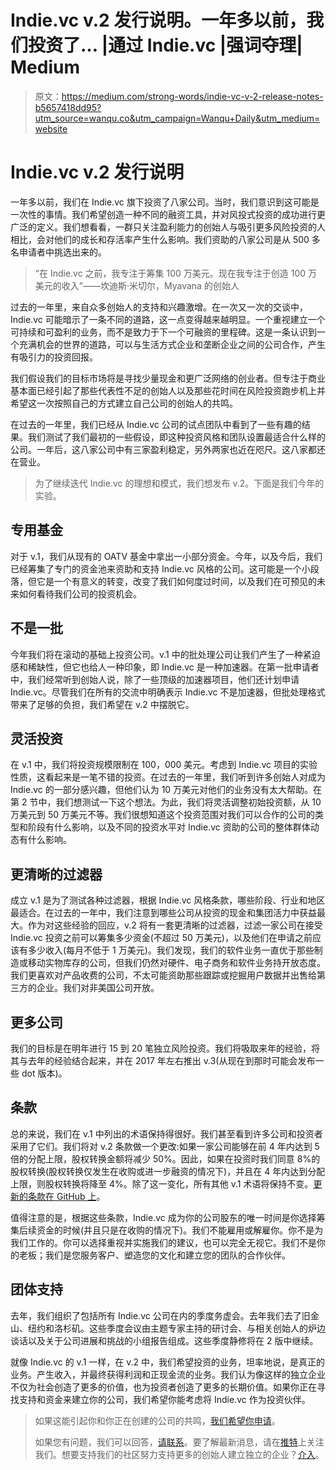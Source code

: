 # Indie.vc v.2 发行说明。一年多以前，我们投资了… |通过 Indie.vc |强词夺理| Medium

> 原文：<https://medium.com/strong-words/indie-vc-v-2-release-notes-b5657418dd95?utm_source=wanqu.co&utm_campaign=Wanqu+Daily&utm_medium=website>

# Indie.vc v.2 发行说明

一年多以前，我们在 Indie.vc 旗下投资了八家公司。当时，我们意识到这可能是一次性的事情。我们希望创造一种不同的融资工具，并对风投式投资的成功进行更广泛的定义。我们想看看，一群只关注盈利能力的创始人与吸引更多风险投资的人相比，会对他们的成长和存活率产生什么影响。我们资助的八家公司是从 500 多名申请者中挑选出来的。

> “在 Indie.vc 之前，我专注于筹集 100 万美元。现在我专注于创造 100 万美元的收入”——坎迪斯·米切尔，Myavana 的创始人

过去的一年里，来自众多创始人的支持和兴趣激增。在一次又一次的交谈中，Indie.vc 可能暗示了一条不同的道路，这一点变得越来越明显。一个重视建立一个可持续和可盈利的业务，而不是致力于下一个可融资的里程碑。这是一条认识到一个充满机会的世界的道路，可以与生活方式企业和垄断企业之间的公司合作，产生有吸引力的投资回报。

我们假设我们的目标市场将是寻找少量现金和更广泛网络的创业者。但专注于商业基本面已经引起了那些代表性不足的创始人以及那些花时间在风险投资跑步机上并希望这一次按照自己的方式建立自己公司的创始人的共鸣。

在过去的一年里，我们已经从 Indie.vc 公司的试点团队中看到了一些有趣的结果。我们测试了我们最初的一些假设，即这种投资风格和团队设置最适合什么样的公司。一年后，这八家公司中有三家盈利稳定，另外两家也近在咫尺。这八家都还在营业。

> 为了继续迭代 Indie.vc 的理想和模式，我们想发布 v.2。下面是我们今年的实验。

## 专用基金

对于 v.1，我们从现有的 OATV 基金中拿出一小部分资金。今年，以及今后，我们已经筹集了专门的资金池来资助和支持 Indie.vc 风格的公司。这可能是一个小段落，但它是一个有意义的转变，改变了我们如何度过时间，以及我们在可预见的未来如何看待我们公司的投资机会。

## 不是一批

今年我们将在滚动的基础上投资公司。v.1 中的批处理公司让我们产生了一种紧迫感和稀缺性，但它也给人一种印象，即 Indie.vc 是一种加速器。在第一批申请者中，我们经常听到创始人说，除了一些顶级的加速器项目，他们还计划申请 Indie.vc。尽管我们在所有的交流中明确表示 Indie.vc 不是加速器，但批处理格式带来了足够的负担，我们希望在 v.2 中摆脱它。

## 灵活投资

在 v.1 中，我们将投资规模限制在 100，000 美元。考虑到 Indie.vc 项目的实验性质，这看起来是一笔不错的投资。在过去的一年里，我们听到许多创始人对成为 Indie.vc 的一部分感兴趣，但他们认为 10 万美元对他们的业务没有太大帮助。在第 2 节中，我们想测试一下这个想法。为此，我们将灵活调整初始投资额，从 10 万美元到 50 万美元不等。我们很想知道这个投资范围对我们可以合作的公司的类型和阶段有什么影响，以及不同的投资水平对 Indie.vc 资助的公司的整体群体动态有什么影响。

## 更清晰的过滤器

成立 v.1 是为了测试各种过滤器，根据 Indie.vc 风格条款，哪些阶段、行业和地区最适合。在过去的一年中，我们注意到哪些公司从投资的现金和集团活力中获益最大。作为对这些经验的回应，v.2 将有一套更清晰的过滤器，过滤一家公司在接受 Indie.vc 投资之前可以筹集多少资金(不超过 50 万美元)，以及他们在申请之前应该有多少收入(每月不低于 1 万美元)。我们发现，我们的软件业务一直优于那些制造或移动实物库存的公司，但我们仍然对硬件、电子商务和软件业务持开放态度。我们更喜欢对产品收费的公司，不太可能资助那些跟踪或挖掘用户数据并出售给第三方的企业。我们对非美国公司开放。

## 更多公司

我们的目标是在明年进行 15 到 20 笔独立风险投资。我们将吸取来年的经验，将其与去年的经验结合起来，并在 2017 年左右推出 v.3(从现在到那时可能会发布一些 dot 版本)。

## 条款

总的来说，我们在 v.1 中列出的术语保持得很好。我们甚至看到许多公司和投资者采用了它们。我们将对 v.2 条款做一个更改:如果一家公司能够在前 4 年内达到 5 倍的分配上限，股权转换金额将减少 50%。因此，如果在投资时我们同意 8%的股权转换(股权转换仅发生在收购或进一步融资的情况下)，并且在 4 年内达到分配上限，则股权转换将降至 4%。除了这一变化，所有其他 v.1 术语将保持不变。[更新的条款在 GitHub 上](https://github.com/indievc/indievc)。

值得注意的是，根据这些条款，Indie.vc 成为你的公司股东的唯一时间是你选择筹集后续资金的时候(并且只是在收购的情况下)。我们不能雇用或解雇你。你不是为我们工作的。你可以选择重视并实施我们的建议，也可以完全无视它。我们不是你的老板；我们是您服务客户、塑造您的文化和建立您的团队的合作伙伴。

## 团体支持

去年，我们组织了包括所有 Indie.vc 公司在内的季度务虚会。去年我们去了旧金山、纽约和洛杉矶。这些季度会议由主题专家主持的研讨会、与相关创始人的炉边谈话以及关于公司进展和挑战的小组报告组成。这些季度静修将在 2 版中继续。

就像 Indie.vc 的 v.1 一样，在 v.2 中，我们希望投资的业务，坦率地说，是真正的业务。产生收入，并最终获得利润和正现金流的业务。我们认为像这样的独立企业不仅为社会创造了更多的价值，也为投资者创造了更多的长期价值。如果你正在寻找支持和资金来建立你的公司，我们希望你能考虑将 Indie.vc 作为投资伙伴。

> 如果这能引起你和你正在创建的公司的共鸣，[我们希望你申请](http://indie.vc)。
> 
> 如果您有问题，我们可以回答，[请联系](http://indie.vc/hello)。要了解最新消息，请在[推特](http://twitter.com/indievc)上关注我们。想要支持我们的社区努力支持更多的创始人建立独立的企业？[介入](http://indie.vc/hello)。